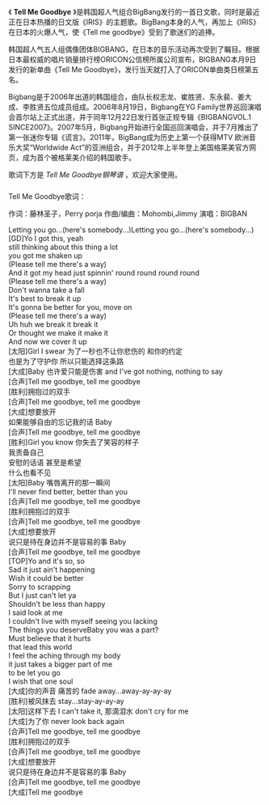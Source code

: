 

《 **Tell Me Goodbye**
》是韩国超人气组合BigBang发行的一首日文歌，同时是最近正在日本热播的日文版《IRIS》的主题歌。BigBang本身的人气，再加上《IRIS》在日本的火爆人气，使《Tell
me goodbye》受到了歌迷们的追捧。

韩国超人气五人组偶像团体BIGBANG，在日本的音乐活动再次受到了瞩目。根据日本最权威的唱片销量排行榜ORICON公信榜所属公司宣布，BIGBANG本月9日发行的新单曲《Tell
Me Goodbye》，发行当天就打入了ORICON单曲类日榜第五名。

Bigbang是于2006年出道的韩国组合，由队长权志龙、崔胜贤、东永裴、姜大成、李胜贤五位成员组成。2006年8月19日，Bigbang在YG
Family世界巡回演唱会首尔站上正式出道，并于同年12月22日发行首张正规专辑《BIGBANGVOL.1
SINCE2007》。2007年5月，Bigbang开始进行全国巡回演唱会，并于7月推出了第一张迷你专辑《谎言》。2011年，BigBang成为历史上第一个获得MTV
欧洲音乐大奖“Worldwide Act”的亚洲组合，并于2012年上半年登上美国格莱美官方网页，成为首个被格莱美介绍的韩国歌手。

歌词下方是 _Tell Me Goodbye钢琴谱_ ，欢迎大家使用。

###  
Tell Me Goodbye歌词：

作词：藤林圣子，Perry porja 作曲/编曲：Mohombi,Jimmy 演唱：BIGBAN  
  
  
Letting you go...(here's somebody...)Letting you go...(here's somebody...)  
[GD]Yo I got this, yeah  
still thinking about this thing a lot  
you got me shaken up  
(Please tell me there's a way)  
And it got my head just spinnin' round round round round  
(Please tell me there's a way)  
Don't wanna take a fall  
It's best to break it up  
It's gonna be better for you, move on  
(Please tell me there's a way)  
Uh huh we break it break it  
Or thought we make it make it  
And now we cover it up  
[太阳]Girl I swear 为了一秒也不让你悲伤的 和你的约定  
也是为了守护你 所以只能选择这条路  
[大成]Baby 也许爱只能是伤害 and I've got nothing, nothing to say  
[合声]Tell me goodbye, tell me goodbye  
[胜利]拥抱过的双手  
[合声]Tell me goodbye, tell me goodbye  
[大成]想要放开  
如果能够自由的忘记我的话 Baby  
[合声]Tell me goodbye, tell me goodbye  
[胜利]Girl you know 你失去了笑容的样子  
我责备自己  
安慰的话语 甚至是希望  
什么也看不见  
[太阳]Baby 嘴唇离开的那一瞬间  
I'll never find better, better than you  
[合声]Tell me goodbye, tell me goodbye  
[胜利]拥抱过的双手  
[合声]Tell me goodbye, tell me goodbye  
[大成]想要放开  
说只是待在身边并不是容易的事 Baby  
[合声]Tell me goodbye, tell me goodbye  
[TOP]Yo and it's so, so  
Sad it just ain't happening  
Wish it could be better  
Sorry to scrapping  
But I just can't let ya  
Shouldn't be less than happy  
I said look at me  
I couldn't live with myself seeing you lacking  
The things you deserveBaby you was a part?  
Must believe that it hurts  
that lead this world  
I feel the aching through my body  
it just takes a bigger part of me  
to be let you go  
I wish that one soul  
[大成]你的声音 痛苦的 fade away...away-ay-ay-ay  
[胜利]被风抹去 stay...stay-ay-ay-ay  
[太阳]这样下去 I can't take it, 那滴泪水 don't cry for me  
[大成]为了你 never look back again  
[合声]Tell me goodbye, tell me goodbye  
[胜利]拥抱过的双手  
[合声]Tell me goodbye, tell me goodbye  
[大成]想要放开  
说只是待在身边并不是容易的事 Baby  
[合声]Tell me goodbye, tell me goodbye  
[大成]Tell me goodbye

